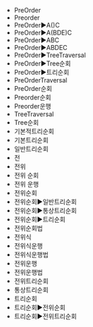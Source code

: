 ﻿- PreOrder
- Preorder
- PreOrder▶️A()C
- PreOrder▶️A(BDE)C
- PreOrder▶️ABC
- PreOrder▶️ABDEC
- PreOrder▶️TreeTraversal
- PreOrder▶️Tree순회
- PreOrder▶️트리순회
- PreOrderTraversal
- PreOrder순회
- Preorder순회
- Preorder운행
- TreeTraversal
- Tree순회
- 기본적트리순회
- 기본트리순회
- 일반트리순회
- 전
- 전위
- 전위 순회
- 전위 운행
- 전위순회
- 전위순회▶️일반트리순회
- 전위순회▶️통상트리순회
- 전위순회▶️트리순회
- 전위순회법
- 전위식
- 전위식운행
- 전위식운행법
- 전위운행
- 전위운행법
- 전위트리순회
- 통상트리순회
- 트리순회
- 트리순회▶️전위순회
- 트리순회▶️전위트리순회
